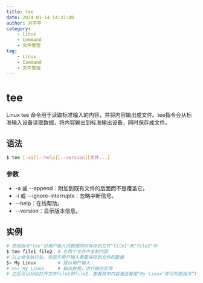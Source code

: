 ```yaml
---
title: tee
date: 2024-01-14 14:37:08
author: 刘宇亭
category:
    - Linux
    - Command
    - 文件管理
tag:
    - Linux
    - Command
    - 文件管理
---
```

# tee

Linux tee 命令用于读取标准输入的内容，并将内容输出成文件。tee指令会从标准输入设备读取数据，将内容输出到标准输出设备，同时保存成文件。

## 语法

```bash
$ tee [-ai][--help][--version][文件...]
```

### 参数

- -a 或 --append：附加到既有文件的后面而不是覆盖它。
- -i 或 --ignore-interrupts：忽略中断信号。
- --help：在线帮助。
- --version：显示版本信息。

## 实例

```bash
# 使用指令"tee"将用户输入的数据同时保存到文件"file1"和"file2"中
$ tee file1 file2  # 在两个文件中复制内容
# 以上命令执行后，将显示用户输入需要保存到文件的数据
$> My Linux        # 提示用户输入
# >>> My Linux     # 输出数据，进行输出反馈
# 之后可以分别打开文件file1和file2，查看其中内容是否都是“My Linux”即可判断指令“tee”是否执行成功。
```
